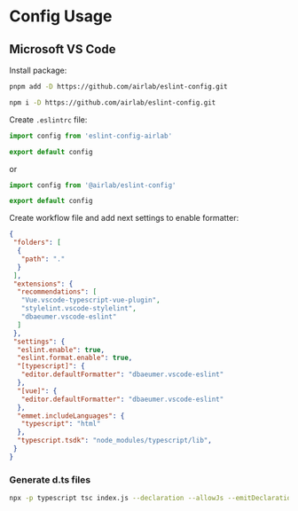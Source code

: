 # Config Usage

## Microsoft VS Code

Install package:

```sh
pnpm add -D https://github.com/airlab/eslint-config.git
```

```sh
npm i -D https://github.com/airlab/eslint-config.git
```

Create `.eslintrc` file:

```js
import config from 'eslint-config-airlab'

export default config
```

or

```js
import config from '@airlab/eslint-config'

export default config
```

Create workflow file and add next settings to enable formatter:

```json
{
 "folders": [
  {
   "path": "."
  }
 ],
 "extensions": {
  "recommendations": [
   "Vue.vscode-typescript-vue-plugin",
   "stylelint.vscode-stylelint",
   "dbaeumer.vscode-eslint"
  ]
 },
 "settings": {
  "eslint.enable": true,
  "eslint.format.enable": true,
  "[typescript]": {
   "editor.defaultFormatter": "dbaeumer.vscode-eslint"
  },
  "[vue]": {
   "editor.defaultFormatter": "dbaeumer.vscode-eslint"
  },
  "emmet.includeLanguages": {
   "typescript": "html"
  },
  "typescript.tsdk": "node_modules/typescript/lib",
 }
}
```

### Generate d.ts files

```sh
npx -p typescript tsc index.js --declaration --allowJs --emitDeclarationOnly --outDir ./ --target esnext
```
